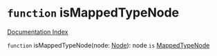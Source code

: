 # `function` isMappedTypeNode

[Documentation Index](../README.md)

`function` isMappedTypeNode(node: [Node](../interface.Node/README.md)): node `is` [MappedTypeNode](../interface.MappedTypeNode/README.md)

